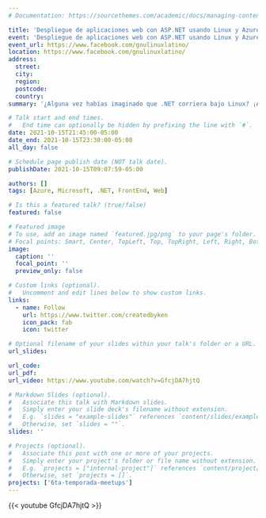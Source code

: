 ```yaml
---
# Documentation: https://sourcethemes.com/academic/docs/managing-content/

title: 'Despliegue de aplicaciones web con ASP.NET usando Linux y Azure.'
event: 'Despliegue de aplicaciones web con ASP.NET usando Linux y Azure.'
event_url: https://www.facebook.com/gnulinuxlatino/
location: https://www.facebook.com/gnulinuxlatino/
address:
  street:
  city:
  region:
  postcode:
  country:
summary: '¿Alguna vez habías imaginado que .NET corriera bajo Linux? ¡Ahora es posible! Daniel Gómez (@esdanielgomez) nos hablará acerca de como crear estas aplicaciones bajo un sistema operativo linux virtualizado utilizando Azure en la nube.'

# Talk start and end times.
#   End time can optionally be hidden by prefixing the line with `#`.
date: 2021-10-15T21:45:00-05:00
date_end: 2021-10-15T23:30:00-05:00
all_day: false

# Schedule page publish date (NOT talk date).
publishDate: 2021-10-15T09:07:59-05:00

authors: []
tags: [Azure, Microsoft, .NET, FrontEnd, Web]

# Is this a featured talk? (true/false)
featured: false

# Featured image
# To use, add an image named `featured.jpg/png` to your page's folder.
# Focal points: Smart, Center, TopLeft, Top, TopRight, Left, Right, BottomLeft, Bottom, BottomRight.
image:
  caption: ''
  focal_point: ''
  preview_only: false

# Custom links (optional).
#   Uncomment and edit lines below to show custom links.
links:
  - name: Follow
    url: https://www.twitter.com/createdbyken
    icon_pack: fab
    icon: twitter

# Optional filename of your slides within your talk's folder or a URL.
url_slides:

url_code:
url_pdf:
url_video: https://www.youtube.com/watch?v=GfcjDA7hjtQ

# Markdown Slides (optional).
#   Associate this talk with Markdown slides.
#   Simply enter your slide deck's filename without extension.
#   E.g. `slides = "example-slides"` references `content/slides/example-slides.md`.
#   Otherwise, set `slides = ""`.
slides: ''

# Projects (optional).
#   Associate this post with one or more of your projects.
#   Simply enter your project's folder or file name without extension.
#   E.g. `projects = ["internal-project"]` references `content/project/deep-learning/index.md`.
#   Otherwise, set `projects = []`.
projects: ['6ta-temporada-meetups']
---
```


{{< youtube GfcjDA7hjtQ >}}

